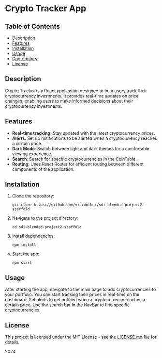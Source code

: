 # Crypto Tracker App

## Table of Contents
- [Description](#description)
- [Features](#features)
- [Installation](#installation)
- [Usage](#usage)
- [Contributors](#contributors)
- [License](#license)

## Description

Crypto Tracker is a React application designed to help users track their cryptocurrency investments. It provides real-time updates on price changes, enabling users to make informed decisions about their cryptocurrency investments.

## Features

- **Real-time tracking**: Stay updated with the latest cryptocurrency prices.
- **Alerts**: Set up notifications to be alerted when a cryptocurrency reaches a certain price.
- **Dark Mode**: Switch between light and dark themes for a comfortable viewing experience.
- **Search**: Search for specific cryptocurrencies in the CoinTable.
- **Routing**: Uses React Router for efficient routing between different components of the application.

## Installation

1. Clone the repository:
    ```
    git clone https://github.com/visionthex/sdi-blended-project2-scaffold
    ```
2. Navigate to the project directory:
    ```
    cd sdi-blended-project2-scaffold
    ```
3. Install dependencies:
    ```
    npm install
    ```
4. Start the app:
    ```
    npm start
    ```

## Usage

After starting the app, navigate to the main page to add cryptocurrencies to your portfolio. You can start tracking their prices in real-time on the dashboard. Set alerts to get notified when a cryptocurrency reaches a certain price. Use the search bar in the NavBar to find specific cryptocurrencies.
## License

This project is licensed under the MIT License - see the [LICENSE.md](LICENSE) file for details.

2024
